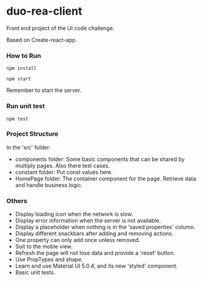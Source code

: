 # duo-rea-client
Front end project of the UI code challenge.

Based on Create-react-app

### How to Run
```npm install```

```npm start```

Remember to start the server.

### Run unit test
```npm test```

### Project Structure
In the 'src' folder:

* components folder: Some basic components that can be shared by multiply pages. Also there test cases.
* constant folder: Put const values here.
* HomePage folder: The container component for the page. Retrieve data and handle business logic.

### Others
* Display loading icon when the network is slow.
* Display error information when the server is not available.
* Display a placeholder when nothing is in the 'saved properties' column.
* Display different snackbars after adding and removing actions.
* One property can only add once unless removed.
* Suit to the moble view.
* Refresh the page will not lose data and provide a 'reset' button.
* Use PropTypes and shape.
* Learn and use Material UI 5.0.4, and its new 'styled' component.
* Basic unit tests.